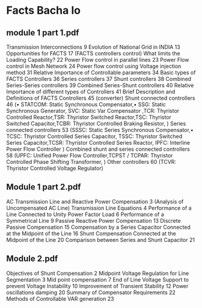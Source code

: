 # Facts Bacha lo

## module 1 part 1.pdf
Transmission Interconnections 9
Evolution of National Grid in INDIA 13
Opportunities for FACTS 17 (FACTS controllers control)
What limits the Loading Capability? 22
Power Flow control in parallel lines 23
Power Flow control in Mesh Network 24
Power flow control using Voltage injection method 31
Relative Importance of Controllable parameters 34
Basic types of FACTS Controllers 36
Series controllers 37
Shunt controllers 38
Combined Series-Series controllers 39
Combined Series-Shunt controllers 40
Relative Importance of different types of Controllers 41
Brief Description and Definitions of FACTS Controllers 45 (converter)
Shunt connected controllers 46 (• STATCOM: Static Synchronous Compensator,• SSG: Static Synchronous Generator, SVC: Static Var Compensator ,TCR: Thyristor Controlled Reactor,TSR: Thyristor Switched Reactor,TSC: Thyristor Switched Capacitor,TCBR: Thyristor Controlled Braking Resistor, )
Series connected controllers 53 (SSSC: Static Series Synchronous Compensator,• TCSC: Thyristor Controlled Series Capacitor, TSSC: Thyristor Switched Series Capacitor,TCSR: Thyristor Controlled Series Reactor, IPFC: Interline Power Flow Controller )
Combined shunt and series connected controllers 58 (UPFC: Unified Power Flow Controller,TCPST / TCPAR: Thyristor Controlled Phase Shifting Transformer, )
Other controllers 60 (TCVR: Thyristor Controlled Voltage Regulator)

## Module 1 part 2.pdf
AC Transmission Line and Reactive Power Compensation  3  (Analysis of Uncompensated AC Line)
Transmission Line Equations  4
Performance of a Line Connected to Unity Power Factor Load  6
Performance of a Symmetrical Line 9
Passive Reactive Power Compensation 13
Discrete Passive Compensation 15
Compensation by a Series Capacitor Connected at the Midpoint of the Line 16
Shunt Compensation Connected at the Midpoint of the Line 20
Comparison between Series and Shunt Capacitor 21

## Module 2.pdf
Objectives of Shunt Compensation 2
Midpoint Voltage Regulation for Line Segmentation 3
Mid point compensation 7
End of Line Voltage Support to prevent Voltage Instability 10
Improvement of Transient Stability 12
Power oscillations damping 20
Summary of Compensator Requirements 22
Methods of Controllable VAR generation 23
